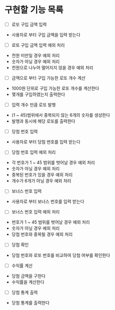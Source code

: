 # 구현할 기능 목록

- [ ] 로또 구입 금액 입력
- 사용자로 부터 구입 금액을 입력 받는다


- [ ] 로또 구입 금액 입력 예외 처리
- 천원 미만일 경우 예외 처리
- 숫자가 아닐 경우 예외 처리
- 천원으로 나누어 떨어지지 않을 경우 예외 처리


- [ ] 금액으로 부터 구입 가능한 로또 개수 계산
- 1000원 단위로 구입 가능한 로또 개수를 계산한다
- 몇개를 구입하였는지 출력한다


- [ ] 입력 개수 만큼 로또 발행
- (1 ~ 45)범위에서 중복되지 않는 6개의 숫자를 생성한다
- 발행과 동시에 해당 로또를 출력한다


- [ ] 당첨 번호 입력
- 사용자로 부터 당첨 번호를 입력 받는다


- [ ] 당첨 번호 입력 예외 처리
- 각 번호가 1 ~ 45 범위를 벗어날 경우 예외 처리
- 숫자가 아닐 경우 예외 처리
- 중복된 번호가 있을 경우 예외 처리
- 개수가 6개가 아닐 경우 예외 처리


- [ ] 보너스 번호 입력
- 사용자로 부터 보너스 번호를 입력 받는다


- [ ] 보너스 번호 입력 예외 처리
- 번호가 1 ~ 45 범위를 벗어날 경우 예외 처리
- 숫자가 아닐 경우 예외 처리
- 당첨 번호와 중복될 경우 예외 처리


- [ ] 당첨 확인
- 당첨 번호와 로또 번호를 비교하여 당첨 여부를 확인한다


- [ ] 수익률 계산
- 당첨 금액을 구한다
- 수익률을 계산한다


- [ ] 당첨 통계 출력
- 당첨 통계를 출력한다